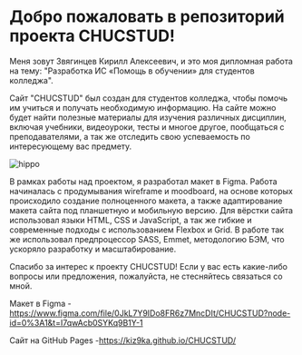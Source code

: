 # Добро пожаловать в репозиторий проекта CHUCSTUD!

Меня зовут Звягинцев Кирилл Алексеевич, и это моя дипломная работа на тему: "Разработка ИС «Помощь в обучении» для студентов колледжа".

Сайт "CHUCSTUD" был создан для студентов колледжа, чтобы помочь им учиться и получать необходимую информацию. На сайте можно будет найти полезные материалы для
изучения различных дисциплин, включая учебники, видеоуроки, тесты и многое другое, пообщаться с преподавателями, а так же отследить свою успеваемость по интересующему вас предмету.

![hippo](https://tenor.com/ru/view/funny-animals-working-cats-gif-12671236.gif)

В рамках работы над проектом, я разработал макет в Figma.
Работа начиналась с продумывания wireframe и moodboard, на основе которых происходило создание полноценного макета, а также адаптирование макета сайта под
планшетную и мобильную версию. Для вёрстки сайта использовал языки HTML, CSS и JavaScript, а так же гибкие и современные подходы с использованием Flexbox и Grid.
В работе так же использовал предпроцессор SASS, Emmet, методологию БЭМ, что ускоряло разработку и масштабирование.

Спасибо за интерес к проекту CHUCSTUD! Если у вас есть какие-либо вопросы или предложения, пожалуйста, не стесняйтесь связаться со мной.

Макет в Figma - https://www.figma.com/file/0JkL7Y9IDo8FR6z7MncDIt/CHUCSTUD?node-id=0%3A1&t=I7qwAcb0SYKq9B1Y-1

Сайт на GitHub Pages -https://kiz9ka.github.io/CHUCSTUD/
